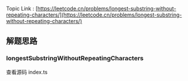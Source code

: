 
Topic Link :  [https://leetcode.cn/problems/longest-substring-without-repeating-characters/](https://leetcode.cn/problems/longest-substring-without-repeating-characters/)

## 解题思路 

### longestSubstringWithoutRepeatingCharacters

查看源码 index.ts
